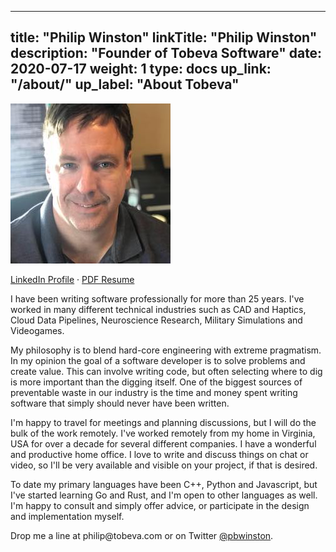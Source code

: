 
---
title: "Philip Winston"
linkTitle: "Philip Winston"
description: "Founder of Tobeva Software"
date: 2020-07-17
weight: 1
type: docs
up_link: "/about/"
up_label: "About Tobeva"
---

![Headshot](headshot.jpg)

[LinkedIn Profile](http://linkedin.com/in/pwinston) &middot; [PDF Resume](/philip_winston_resume.pdf)

I have been writing software professionally for more than 25 years. I've worked
in many different technical industries such as CAD and Haptics, Cloud Data
Pipelines, Neuroscience Research, Military Simulations and Videogames.

My philosophy is to blend hard-core engineering with extreme pragmatism. In my
opinion the goal of a software developer is to solve problems and create value.
This can involve writing code, but often selecting where to dig is more
important than the digging itself. One of the biggest sources of preventable
waste in our industry is the time and money spent writing software that simply
should never have been written.

I'm happy to travel for meetings and planning discussions, but I will do
the bulk of the work remotely. I've worked remotely from my home in
Virginia, USA for over a decade for several different companies. I have a
wonderful and productive home office. I love to write and discuss things on
chat or video, so I'll be very available and visible on your project, if
that is desired.

To date my primary languages have been C++, Python and Javascript, but I've
started learning Go and Rust, and I'm open to other languages as well. I'm happy
to consult and simply offer advice, or participate in the design and
implementation myself.

Drop me a line at philip<img src="" width="0" height="0">@tobeva.com or on Twitter
[@pbwinston](https://twitter.com/pbwinston).



